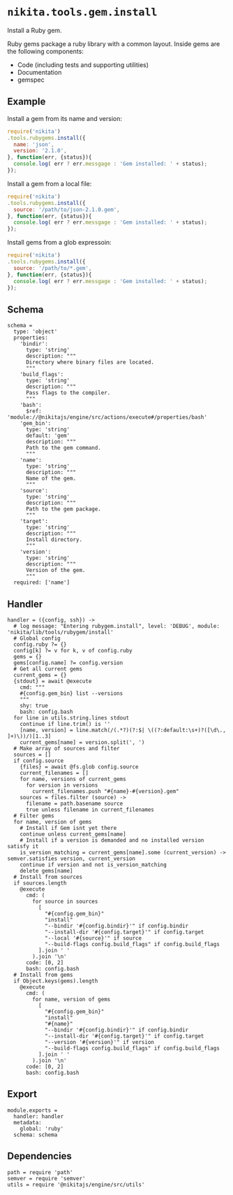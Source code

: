 
# `nikita.tools.gem.install`

Install a Ruby gem.

Ruby gems package a ruby library with a common layout. Inside gems are the 
following components:

- Code (including tests and supporting utilities)
- Documentation
- gemspec

## Example

Install a gem from its name and version:

```js
require('nikita')
.tools.rubygems.install({
  name: 'json',
  version: '2.1.0',
}, function(err, {status}){
  console.log( err ? err.messgage : 'Gem installed: ' + status);
});
```

Install a gem from a local file:

```js
require('nikita')
.tools.rubygems.install({
  source: '/path/to/json-2.1.0.gem',
}, function(err, {status}){
  console.log( err ? err.messgage : 'Gem installed: ' + status);
});
```

Install gems from a glob expressoin:

```js
require('nikita')
.tools.rubygems.install({
  source: '/path/to/*.gem',
}, function(err, {status}){
  console.log( err ? err.messgage : 'Gem installed: ' + status);
});
```

## Schema

    schema =
      type: 'object'
      properties:
        'bindir':
          type: 'string'
          description: """
          Directory where binary files are located.
          """
        'build_flags':
          type: 'string'
          description: """
          Pass flags to the compiler.
          """
        'bash':
          $ref: 'module://@nikitajs/engine/src/actions/execute#/properties/bash'
        'gem_bin':
          type: 'string'
          default: 'gem'
          description: """
          Path to the gem command.
          """
        'name':
          type: 'string'
          description: """
          Name of the gem.
          """
        'source':
          type: 'string'
          description: """
          Path to the gem package.
          """
        'target':
          type: 'string'
          description: """
          Install directory.
          """
        'version':
          type: 'string'
          description: """
          Version of the gem.
          """
      required: ['name']

## Handler

    handler = ({config, ssh}) ->
      # log message: "Entering rubygem.install", level: 'DEBUG', module: 'nikita/lib/tools/rubygem/install'
      # Global config
      config.ruby ?= {}
      config[k] ?= v for k, v of config.ruby
      gems = {}
      gems[config.name] ?= config.version
      # Get all current gems
      current_gems = {}
      {stdout} = await @execute
        cmd: """
        #{config.gem_bin} list --versions
        """
        shy: true
        bash: config.bash
      for line in utils.string.lines stdout
        continue if line.trim() is ''
        [name, version] = line.match(/(.*?)(?:$| \((?:default:\s+)?([\d\., ]+)\))/)[1..3]
        current_gems[name] = version.split(', ')
      # Make array of sources and filter
      sources = []
      if config.source
        {files} = await @fs.glob config.source
        current_filenames = []
        for name, versions of current_gems
          for version in versions
            current_filenames.push "#{name}-#{version}.gem"
        sources = files.filter (source) ->
          filename = path.basename source
          true unless filename in current_filenames
      # Filter gems
      for name, version of gems
        # Install if Gem isnt yet there
        continue unless current_gems[name]
        # Install if a version is demanded and no installed version satisfy it
        is_version_matching = current_gems[name].some (current_version) -> semver.satisfies version, current_version
        continue if version and not is_version_matching
        delete gems[name]
      # Install from sources
      if sources.length
        @execute
          cmd: (
            for source in sources
              [
                "#{config.gem_bin}"
                "install"
                "--bindir '#{config.bindir}'" if config.bindir
                "--install-dir '#{config.target}'" if config.target
                "--local '#{source}'" if source
                "--build-flags config.build_flags" if config.build_flags
              ].join ' '
            ).join '\n'
          code: [0, 2]
          bash: config.bash
      # Install from gems
      if Object.keys(gems).length
        @execute
          cmd: (
            for name, version of gems
              [
                "#{config.gem_bin}"
                "install"
                "#{name}"
                "--bindir '#{config.bindir}'" if config.bindir
                "--install-dir '#{config.target}'" if config.target
                "--version '#{version}'" if version
                "--build-flags config.build_flags" if config.build_flags
              ].join ' '
            ).join '\n'
          code: [0, 2]
          bash: config.bash

## Export

    module.exports =
      handler: handler
      metadata:
        global: 'ruby'
      schema: schema

## Dependencies

    path = require 'path'
    semver = require 'semver'
    utils = require '@nikitajs/engine/src/utils'
